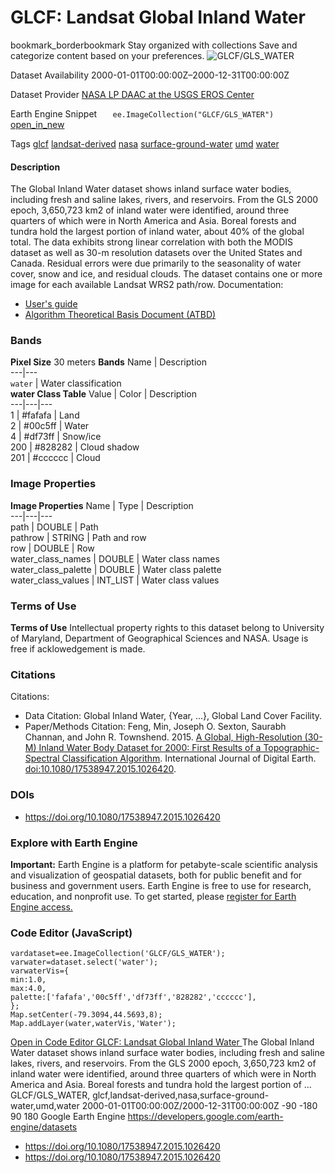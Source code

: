  
#  GLCF: Landsat Global Inland Water 
bookmark_borderbookmark Stay organized with collections  Save and categorize content based on your preferences. 
![GLCF/GLS_WATER](https://developers.google.com/earth-engine/datasets/images/GLCF/GLCF_GLS_WATER_sample.png) 

Dataset Availability
    2000-01-01T00:00:00Z–2000-12-31T00:00:00Z 

Dataset Provider
     [ NASA LP DAAC at the USGS EROS Center ](https://doi.org/10.5067/MEASURES/GFCC/GFCC30WC.001) 

Earth Engine Snippet
     `    ee.ImageCollection("GLCF/GLS_WATER")   ` [ open_in_new ](https://code.earthengine.google.com/?scriptPath=Examples:Datasets/GLCF/GLCF_GLS_WATER) 

Tags
     [glcf](https://developers.google.com/earth-engine/datasets/tags/glcf) [landsat-derived](https://developers.google.com/earth-engine/datasets/tags/landsat-derived) [nasa](https://developers.google.com/earth-engine/datasets/tags/nasa) [surface-ground-water](https://developers.google.com/earth-engine/datasets/tags/surface-ground-water) [umd](https://developers.google.com/earth-engine/datasets/tags/umd) [water](https://developers.google.com/earth-engine/datasets/tags/water)
#### Description
The Global Inland Water dataset shows inland surface water bodies, including fresh and saline lakes, rivers, and reservoirs.
From the GLS 2000 epoch, 3,650,723 km2 of inland water were identified, around three quarters of which were in North America and Asia. Boreal forests and tundra hold the largest portion of inland water, about 40% of the global total. The data exhibits strong linear correlation with both the MODIS dataset as well as 30-m resolution datasets over the United States and Canada. Residual errors were due primarily to the seasonality of water cover, snow and ice, and residual clouds.
The dataset contains one or more image for each available Landsat WRS2 path/row.
Documentation:
  * [User's guide](https://lpdaac.usgs.gov/documents/1371/GFCC_User_Guide_V1.pdf)
  * [Algorithm Theoretical Basis Document (ATBD)](https://lpdaac.usgs.gov/documents/1370/GFCC_ATBD.pdf)


### Bands
**Pixel Size** 30 meters 
**Bands**
Name | Description  
---|---  
`water` | Water classification  
**water Class Table**
Value | Color | Description  
---|---|---  
1 | #fafafa | Land  
2 | #00c5ff | Water  
4 | #df73ff | Snow/ice  
200 | #828282 | Cloud shadow  
201 | #cccccc | Cloud  
### Image Properties
**Image Properties**
Name | Type | Description  
---|---|---  
path | DOUBLE | Path  
pathrow | STRING | Path and row  
row | DOUBLE | Row  
water_class_names | DOUBLE | Water class names  
water_class_palette | DOUBLE | Water class palette  
water_class_values | INT_LIST | Water class values  
### Terms of Use
**Terms of Use**
Intellectual property rights to this dataset belong to University of Maryland, Department of Geographical Sciences and NASA. Usage is free if acklowedgement is made.
### Citations
Citations:
  * Data Citation: Global Inland Water, {Year, ...}, Global Land Cover Facility.
  * Paper/Methods Citation: Feng, Min, Joseph O. Sexton, Saurabh Channan, and John R. Townshend. 2015. [A Global, High-Resolution (30-M) Inland Water Body Dataset for 2000: First Results of a Topographic-Spectral Classification Algorithm](https://www.tandfonline.com/doi/pdf/10.1080/17538947.2015.1026420). International Journal of Digital Earth. [doi:10.1080/17538947.2015.1026420](https://doi.org/10.1080/17538947.2015.1026420).


### DOIs
  * [ https://doi.org/10.1080/17538947.2015.1026420 ](https://doi.org/10.1080/17538947.2015.1026420)


### Explore with Earth Engine
**Important:** Earth Engine is a platform for petabyte-scale scientific analysis and visualization of geospatial datasets, both for public benefit and for business and government users. Earth Engine is free to use for research, education, and nonprofit use. To get started, please [register for Earth Engine access.](https://console.cloud.google.com/earth-engine)
### Code Editor (JavaScript)
```
vardataset=ee.ImageCollection('GLCF/GLS_WATER');
varwater=dataset.select('water');
varwaterVis={
min:1.0,
max:4.0,
palette:['fafafa','00c5ff','df73ff','828282','cccccc'],
};
Map.setCenter(-79.3094,44.5693,8);
Map.addLayer(water,waterVis,'Water');
```
[ Open in Code Editor ](https://code.earthengine.google.com/?scriptPath=Examples:Datasets/GLCF/GLCF_GLS_WATER)
[ GLCF: Landsat Global Inland Water ](https://developers.google.com/earth-engine/datasets/catalog/GLCF_GLS_WATER)
The Global Inland Water dataset shows inland surface water bodies, including fresh and saline lakes, rivers, and reservoirs. From the GLS 2000 epoch, 3,650,723 km2 of inland water were identified, around three quarters of which were in North America and Asia. Boreal forests and tundra hold the largest portion of …
GLCF/GLS_WATER, glcf,landsat-derived,nasa,surface-ground-water,umd,water 
2000-01-01T00:00:00Z/2000-12-31T00:00:00Z
-90 -180 90 180 
Google Earth Engine
https://developers.google.com/earth-engine/datasets
  * [ https://doi.org/10.1080/17538947.2015.1026420 ](https://doi.org/https://doi.org/10.5067/MEASURES/GFCC/GFCC30WC.001)
  * [ https://doi.org/10.1080/17538947.2015.1026420 ](https://doi.org/https://developers.google.com/earth-engine/datasets/catalog/GLCF_GLS_WATER)


